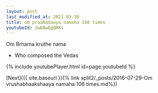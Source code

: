 ```yaml
---
layout: post
last_modified_at: 2021-03-30
title: om praaNadaaya namaha 108 times
youtubeId: 2wbBwbgORKs
---
```

 
 
Om Brhama kruthe nama 
 
 -  Who composed the Vedas 
 
  
 
  
 
 
 
 
 
 


{% include youtubePlayer.html id=page.youtubeId %}
 
[Next]({{ site.baseurl }}{% link  split2/_posts/2016-07-29-Om vrushabhaakshaaya namaha 108 times.md%})
 
